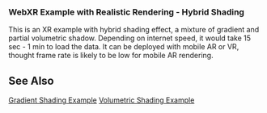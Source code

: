 
### WebXR Example with Realistic Rendering - Hybrid Shading

This is an XR example with hybrid shading effect, a mixture of gradient and partial volumetric shadow. Depending on internet speed, it would take 15 sec - 1 min to load the data. It can be deployed with mobile AR or VR, thought frame rate is likely to be low for mobile AR rendering.

## See Also

[Gradient Shading Example](https://kitware.github.io/vtk-js/examples/WebXRHeadGradientCVR.html)
[Volumetric Shading Example](https://kitware.github.io/vtk-js/examples/WebXRHeadFullVolumeCVR.html)


